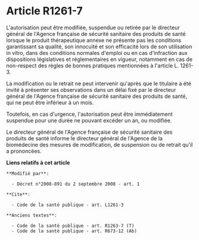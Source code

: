 # Article R1261-7

L'autorisation peut être modifiée, suspendue ou retirée par le directeur général de l'Agence française de sécurité sanitaire
des produits de santé lorsque le produit thérapeutique annexe ne présente pas les conditions garantissant sa qualité, son
innocuité et son efficacité lors de son utilisation in vitro, dans des conditions normales d'emploi ou en cas d'infraction
aux dispositions législatives et réglementaires en vigueur, notamment en cas de non-respect des règles de bonnes pratiques
mentionnées à l'article L. 1261-3. 

La modification ou le retrait ne peut intervenir qu'après que le titulaire a été invité à présenter ses observations dans un
délai fixé par le directeur général de l'Agence française de sécurité sanitaire des produits de santé, qui ne peut être
inférieur à un mois. 

Toutefois, en cas d'urgence, l'autorisation peut être immédiatement suspendue pour une durée ne pouvant excéder un an, ou
modifiée. 

Le directeur général de l'Agence française de sécurité sanitaire des produits de santé informe le directeur général de
l'Agence de la biomédecine des mesures de modification, de suspension ou de retrait qu'il a prononcées.

**Liens relatifs à cet article**

	**Modifié par**:

	  - Décret n°2008-891 du 2 septembre 2008 - art. 1

	**Cite**:

	  - Code de la santé publique - art. L1261-3

	**Anciens textes**:

	  - Code de la santé publique - art. R1263-7 (T)
	  - Code de la santé publique - art. R673-12 (Ab)
